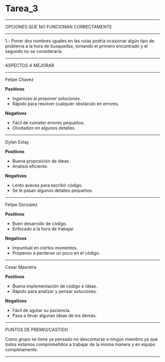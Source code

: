 # Tarea_3

----------------------------------------------------------------------------------------------------------------------------------------------------------------------

OPCIONES QUE NO FUNCIONAN CORRECTAMENTE

----------------------------------------------------------------------------------------------------------------------------------------------------------------------

1.- Poner dos nombres iguales en las rutas podria ocasionar algún tipo de problema a la hora de busquedas, tomando el primero encontrado y el segundo no se consideraría.

----------------------------------------------------------------------------------------------------------------------------------------------------------------------

ASPECTOS A MEJORAR

----------------------------------------------------------------------------------------------------------------------------------------------------------------------

Felipe Chavez

**Positivos**

- Ingenioso al proponer soluciones.
- Rápido para resolver cualquier obstáculo en errores.

**Negativos**

- Fácil de cometer errores pequeños.
- Olvidadizo en algunos detalles.

----------------------------------------------------------------------------------------------------------------------------------------------------------------------

Dylan Estay

**Positivos**

- Buena proposición de ideas.
- Analisis eficiente.

**Negativos**

- Lento aveces para escribir código.
- Se le pasan algunos detalles pequeños.

----------------------------------------------------------------------------------------------------------------------------------------------------------------------

Felipe Gonzalez

**Positivos**

- Buen desarrollo de código.
- Enfocado a la hora de trabajar.

**Negativos**

- Impuntual en ciertos momentos.
- Propenso a perderse un poco en el código.

----------------------------------------------------------------------------------------------------------------------------------------------------------------------

Cesar Maureira

**Positivos**

- Buena implementación de código e ideas.
- Rápido para analizar y pensar soluciones.

**Negativos**

- Fácil de agotar su paciencia.
- Pasa a llevar algunas ideas de los demás.

----------------------------------------------------------------------------------------------------------------------------------------------------------------------

PUNTOS DE PREMIO/CASTIGO

Como grupo se tiene ya pensado no descontarse a ningún miembro ya que todos estamos comprometidos a trabajar de la misma manera y en equipo completamente.

----------------------------------------------------------------------------------------------------------------------------------------------------------------------
